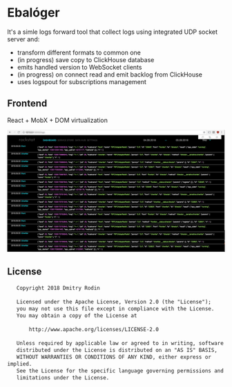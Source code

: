 # Ebalóger

It's a simle logs forward tool that collect logs using integrated UDP socket server and:

- transform different formats to common one
- (in progress) save copy to ClickHouse database
- emits handled version to WebSocket clients
- (in progress) on connect read and emit backlog from ClickHouse
- uses logspout for subscriptions management

## Frontend

React + MobX + DOM virtualization

![frontend preview](media/ebaloger-front.jpg)

## License

```
   Copyright 2018 Dmitry Rodin

   Licensed under the Apache License, Version 2.0 (the "License");
   you may not use this file except in compliance with the License.
   You may obtain a copy of the License at

       http://www.apache.org/licenses/LICENSE-2.0

   Unless required by applicable law or agreed to in writing, software
   distributed under the License is distributed on an "AS IS" BASIS,
   WITHOUT WARRANTIES OR CONDITIONS OF ANY KIND, either express or implied.
   See the License for the specific language governing permissions and
   limitations under the License.
```
